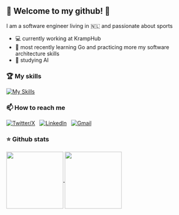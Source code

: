 <link href="style.css" rel="stylesheet"></link>

## :man: Welcome to my github! 👋

I am a software engineer living in 🇳🇱 and passionate about sports

- 💻 currently working at KrampHub
- 🌱 most recently learning Go and practicing more my software architecture skills
- 📖 studying AI

### 🏆 My skills
[![My Skills](https://skillicons.dev/icons?i=java,kotlin,go,spring,hibernate,aws,gcp,docker,kubernetes,terraform,git,maven,jenkins,grafana,prometheus,mysql,postgres,redis&perline=13)](https://skillicons.dev)

### 📫 How to reach me
[![Twitter/X](https://skillicons.dev/icons?i=twitter)](https://twitter.com/dudaeee) &nbsp;
[![LinkedIn](https://skillicons.dev/icons?i=linkedin)](https://www.linkedin.com/in/eduardo-demeneses/) &nbsp;
[![Gmail](https://skillicons.dev/icons?i=gmail)](mailto:eduardo.demeneses@gmail.com?subject=Hello%20Eduardo,%20From%20Github)

### ⭐ Github stats
<a href="https://github.com/anuraghazra/github-readme-stats">
  <img height=150 align="center" src="https://github-readme-stats.vercel.app/api?username=dudaMeneses&hide=issues,contribs&show_icons=true&theme=onedark" />
</a>
<a href="https://github.com/anuraghazra/convoychat">
  <img height=150 align="center" src="https://github-readme-stats.vercel.app/api/top-langs/?username=dudaMeneses&layout=compact&custom_title=Top%20Languages&theme=onedark" />
</a>


